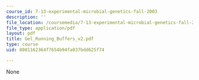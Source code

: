 ```yaml
---
course_id: 7-13-experimental-microbial-genetics-fall-2003
description: ''
file_location: /coursemedia/7-13-experimental-microbial-genetics-fall-2003/8081162364f7654b94fa037bdd625f74_Gel_Running_Buffers_v2.pdf
file_type: application/pdf
layout: pdf
title: Gel_Running_Buffers_v2.pdf
type: course
uid: 8081162364f7654b94fa037bdd625f74

---
```

None